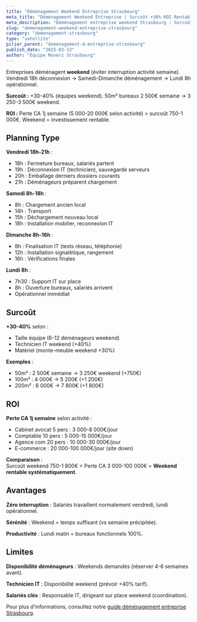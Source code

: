 ```yaml
---
title: "Déménagement Weekend Entreprise Strasbourg"
meta_title: "Déménagement Weekend Entreprise | Surcoût +30% ROI Rentable"
meta_description: "Déménagement entreprise weekend Strasbourg : Surcoût +30-40% (50m² 2 500€ → 3 250€). ROI : Perte CA 1j 5-20k€ > surcoût 750€. Vendredi 18h → Lundi 8h."
slug: "demenagement-weekend-entreprise-strasbourg"
category: "demenagement-strasbourg"
type: "satellite"
pilier_parent: "demenagement-d-entreprise-strasbourg"
publish_date: "2025-03-13"
author: "Équipe Moverz Strasbourg"
---
```


Entreprises déménagent **weekend** (éviter interruption activité semaine). Vendredi 18h déconnexion → Samedi-Dimanche déménagement → Lundi 8h opérationnel.

**Surcoût :** +30-40% (équipes weekend). 50m² bureaux 2 500€ semaine → 3 250-3 500€ weekend.

**ROI :** Perte CA 1j semaine (5 000-20 000€ selon activité) > surcoût 750-1 000€. Weekend = investissement rentable.

## Planning Type

**Vendredi 18h-21h** :  
- 18h : Fermeture bureaux, salariés partent  
- 19h : Déconnexion IT (technicien), sauvegarde serveurs  
- 20h : Emballage derniers dossiers courants  
- 21h : Déménageurs préparent chargement

**Samedi 8h-18h** :  
- 8h : Chargement ancien local  
- 14h : Transport  
- 15h : Déchargement nouveau local  
- 18h : Installation mobilier, reconnexion IT

**Dimanche 8h-16h** :  
- 8h : Finalisation IT (tests réseau, téléphonie)  
- 12h : Installation signalétique, rangement  
- 16h : Vérifications finales

**Lundi 8h** :  
- 7h30 : Support IT sur place  
- 8h : Ouverture bureaux, salariés arrivent  
- Opérationnel immédiat

## Surcoût

**+30-40%** selon :  
- Taille équipe (6-12 déménageurs weekend)  
- Technicien IT weekend (+40%)  
- Matériel (monte-meuble weekend +30%)

**Exemples** :  
- 50m² : 2 500€ semaine → 3 250€ weekend (+750€)  
- 100m² : 4 000€ → 5 200€ (+1 200€)  
- 200m² : 6 000€ → 7 800€ (+1 800€)

## ROI

**Perte CA 1j semaine** selon activité :  
- Cabinet avocat 5 pers : 3 000-8 000€/jour  
- Comptable 10 pers : 5 000-15 000€/jour  
- Agence com 20 pers : 10 000-30 000€/jour  
- E-commerce : 20 000-100 000€/jour (site down)

**Comparaison** :  
Surcoût weekend 750-1 800€ < Perte CA 3 000-100 000€ = **Weekend rentable systématiquement**.

## Avantages

**Zéro interruption** : Salariés travaillent normalement vendredi, lundi opérationnel.

**Sérénité** : Weekend = temps suffisant (vs semaine précipitée).

**Productivité** : Lundi matin = bureaux fonctionnels 100%.

## Limites

**Disponibilité déménageurs** : Weekends demandés (réserver 4-6 semaines avant).

**Technicien IT** : Disponibilité weekend (prévoir +40% tarif).

**Salariés clés** : Responsable IT, dirigeant sur place weekend (coordination).

Pour plus d'informations, consultez notre [guide déménagement entreprise Strasbourg](/blog/demenagement-strasbourg/demenagement-d-entreprise-strasbourg).

